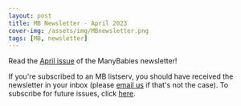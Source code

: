 ```yaml
---
layout: post
title: MB Newsletter - April 2023
cover-img: /assets/img/MBnewsletter.png
tags: [MB, newsletter]
---
```


Read the [April issue](https://mailchi.mp/e1481ae69b82/mb-newsletter-mar2023) of the ManyBabies newsletter!

If you're subscribed to an MB listserv, you should have received the newsletter in your inbox (please [email us](mailto:contact@manybabies.org) if that's not the case). To subscribe for future issues, click [here](https://t.co/7zxifYO7qN?amp=1).